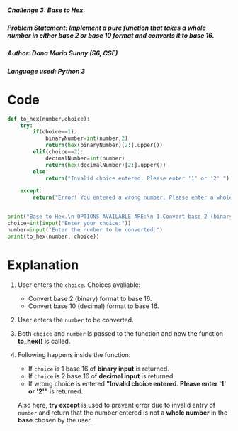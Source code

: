 ##### Challenge 3: Base to Hex.
##### Problem Statement: Implement a pure function that takes a whole number in either base 2 or base 10 format and converts it to base 16.
##### Author: Dona Maria Sunny (S6, CSE)
##### Language used: Python 3
# Code
```python
def to_hex(number,choice):
    try:
        if(choice==1):
            binaryNumber=int(number,2)
            return(hex(binaryNumber)[2:].upper())
        elif(choice==2):
            decimalNumber=int(number)
            return(hex(decimalNumber)[2:].upper())
        else:
            return("Invalid choice entered. Please enter '1' or '2' ")

    except:
        return("Error! You entered a wrong number. Please enter a whole number in base 2 or 10.")


print("Base to Hex.\n OPTIONS AVAILABLE ARE:\n 1.Convert base 2 (binary) format to base 16. \n 2.Convert base 10 (decimal) format to base 16.")
choice=int(input("Enter your choice:"))
number=input("Enter the number to be converted:")
print(to_hex(number, choice))

```
# Explanation
1. User enters the ```choice```. Choices avaliable:
   * Convert base 2 (binary) format to base 16.
   * Convert base 10 (decimal) format to base 16.
2. User enters the ```number``` to be converted.
3. Both  ```choice``` and ```number``` is passed to the function and now the function **to_hex()** is called. 
4. Following happens inside the function:
   * If ```choice``` is 1 base 16 of **binary input** is returned.
   * If ```choice``` is 2 base 16 of **decimal input** is returned.
   * If wrong choice is entered **"Invalid choice entered. Please enter '1' or '2'"** is returned.
   
   Also here, **try except** is used to prevent error due to invalid entry of ```number``` and return that the number entered is not a **whole number** in the **base** chosen    by the user.
